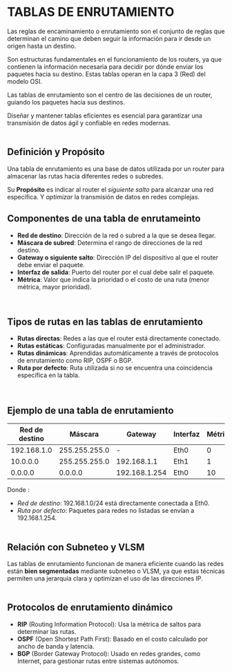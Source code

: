 # TABLAS DE ENRUTAMIENTO

<div class="custom-quote">Las reglas de encaminamiento o enrutamiento son el conjunto de reglas que determinan el camino que deben seguir la información para ir desde un origen hasta un destino.</div>

Son estructuras fundamentales en el funcionamiento de los routers, ya que contienen la información necesaria para decidir por dónde enviar los paquetes hacia su destino. Estas tablas operan en la capa 3 (Red) del modelo OSI.

<div class="custom-quote">Las tablas de enrutamiento son el centro de las decisiones de un router, guiando los paquetes hacia sus destinos.</div>

Diseñar y mantener tablas eficientes es esencial para garantizar una transmisión de datos ágil y confiable en redes modernas.
<br><br>

## Definición y Propósito

<div class="custom-quote">Una tabla de enrutamiento es una base de datos utilizada por un router para almacenar las rutas hacia diferentes redes o subredes.</div>

Su **Propósito** es indicar al router el *siguiente salto* para alcanzar una red específica. Y *optimizar* la transmisión de datos en redes complejas.
<br>

## Componentes de una tabla de enrutameinto

- **Red de destino**: Dirección de la red o subred a la que se desea llegar.
- **Máscara de subred**: Determina el rango de direcciones de la red destino.
- **Gateway o siguiente salto**: Dirección IP del dispositivo al que el router debe enviar el paquete.
- **Interfaz de salida**: Puerto del router por el cual debe salir el paquete.
- **Métrica**: Valor que indica la prioridad o el costo de una ruta (menor métrica, mayor prioridad).
<br>

## Tipos de rutas en las tablas de enrutamiento

- **Rutas directas**: Redes a las que el router está directamente conectado.
- **Rutas estáticas**: Configuradas manualmente por el administrador.
- **Rutas dinámicas**: Aprendidas automáticamente a través de protocolos de enrutamiento como RIP, OSPF o BGP.
- **Ruta por defecto**: Ruta utilizada si no se encuentra una coincidencia específica en la tabla.
<br>


## Ejemplo de una tabla de enrutamiento

| Red de destino | Máscara | Gateway | Interfaz | Métrica |
|----------------|---------|---------|----------|---------|
| 192.168.1.0 | 255.255.255.0 | - | Eth0 | 0 |
| 10.0.0.0 | 255.255.255.0 | 192.168.1.1 | Eth1 | 1 |
| 0.0.0.0 | 0.0.0.0 | 192.168.1.254 | Eth0 | 10 |

Donde :

- *Red de destino*: 192.168.1.0/24 está directamente conectada a Eth0.
- *Ruta por defecto*: Paquetes para redes no listadas se envían a 192.168.1.254.
<br><br>

## Relación con Subneteo y VLSM

Las tablas de enrutamiento funcionan de manera eficiente cuando las redes están **bien segmentadas** mediante subneteo o VLSM, ya que estas técnicas permiten una jerarquía clara y optimizan el uso de las direcciones IP.
<br><br>

## Protocolos de enrutamiento dinámico

- **RIP** (Routing Information Protocol): Usa la métrica de saltos para determinar las rutas.
- **OSPF** (Open Shortest Path First): Basado en el costo calculado por ancho de banda y latencia.
- **BGP** (Border Gateway Protocol): Usado en redes grandes, como Internet, para gestionar rutas entre sistemas autónomos.
